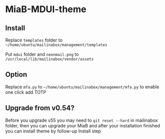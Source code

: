 # MiaB-MDUI-theme
## Install
Replace `templates` folder to `~/home/ubuntu/mailinabox/management/templates`

Put `mdui` folder and `neonmail.png` to `/usr/local/lib/mailinabox/vendor/assets`
## Option
Replace `mfa.py` to `~/home/ubuntu/mailinabox/management/mfa.py` to enable one click add TOTP

## Upgrade from v0.54?

Before you upgrade v55 you may need to `git reset --hard` in mailinabox folder, then you can upgrade your MiaB
and after your installation finished you can install theme by follow-up Install step